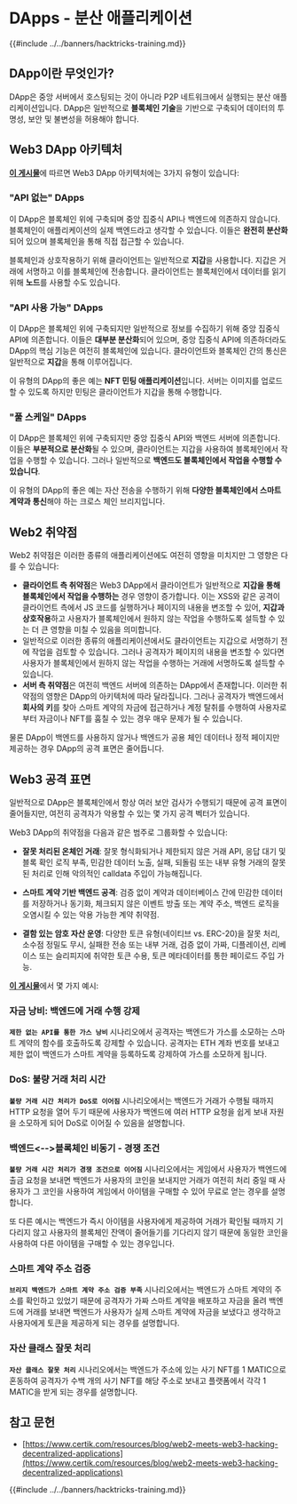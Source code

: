 # DApps - 분산 애플리케이션

{{#include ../../banners/hacktricks-training.md}}

## DApp이란 무엇인가?

DApp은 중앙 서버에서 호스팅되는 것이 아니라 P2P 네트워크에서 실행되는 분산 애플리케이션입니다. DApp은 일반적으로 **블록체인 기술**을 기반으로 구축되어 데이터의 투명성, 보안 및 불변성을 허용해야 합니다.

## Web3 DApp 아키텍처

[**이 게시물**](https://www.certik.com/resources/blog/web2-meets-web3-hacking-decentralized-applications)에 따르면 Web3 DApp 아키텍처에는 3가지 유형이 있습니다:

### "API 없는" DApps

이 DApp은 블록체인 위에 구축되며 중앙 집중식 API나 백엔드에 의존하지 않습니다. 블록체인이 애플리케이션의 실제 백엔드라고 생각할 수 있습니다. 이들은 **완전히 분산화**되어 있으며 블록체인을 통해 직접 접근할 수 있습니다.

블록체인과 상호작용하기 위해 클라이언트는 일반적으로 **지갑**을 사용합니다. 지갑은 거래에 서명하고 이를 블록체인에 전송합니다. 클라이언트는 블록체인에서 데이터를 읽기 위해 **노드**를 사용할 수도 있습니다.

### "API 사용 가능" DApps

이 DApp은 블록체인 위에 구축되지만 일반적으로 정보를 수집하기 위해 중앙 집중식 API에 의존합니다. 이들은 **대부분 분산화**되어 있으며, 중앙 집중식 API에 의존하더라도 DApp의 핵심 기능은 여전히 블록체인에 있습니다. 클라이언트와 블록체인 간의 통신은 일반적으로 **지갑**을 통해 이루어집니다.

이 유형의 DApp의 좋은 예는 **NFT 민팅 애플리케이션**입니다. 서버는 이미지를 업로드할 수 있도록 하지만 민팅은 클라이언트가 지갑을 통해 수행합니다.

### "풀 스케일" DApps

이 DApp은 블록체인 위에 구축되지만 중앙 집중식 API와 백엔드 서버에 의존합니다. 이들은 **부분적으로 분산화**될 수 있으며, 클라이언트는 지갑을 사용하여 블록체인에서 작업을 수행할 수 있습니다. 그러나 일반적으로 **백엔드도 블록체인에서 작업을 수행할 수 있습니다**.

이 유형의 DApp의 좋은 예는 자산 전송을 수행하기 위해 **다양한 블록체인에서 스마트 계약과 통신**해야 하는 크로스 체인 브리지입니다.

## Web2 취약점

Web2 취약점은 이러한 종류의 애플리케이션에도 여전히 영향을 미치지만 그 영향은 다를 수 있습니다:

- **클라이언트 측 취약점**은 Web3 DApp에서 클라이언트가 일반적으로 **지갑을 통해 블록체인에서 작업을 수행하는** 경우 영향이 증가합니다. 이는 XSS와 같은 공격이 클라이언트 측에서 JS 코드를 실행하거나 페이지의 내용을 변조할 수 있어, **지갑과 상호작용**하고 사용자가 블록체인에서 원하지 않는 작업을 수행하도록 설득할 수 있는 더 큰 영향을 미칠 수 있음을 의미합니다.
- 일반적으로 이러한 종류의 애플리케이션에서도 클라이언트는 지갑으로 서명하기 전에 작업을 검토할 수 있습니다. 그러나 공격자가 페이지의 내용을 변조할 수 있다면 사용자가 블록체인에서 원하지 않는 작업을 수행하는 거래에 서명하도록 설득할 수 있습니다.
- **서버 측 취약점**은 여전히 백엔드 서버에 의존하는 DApp에서 존재합니다. 이러한 취약점의 영향은 DApp의 아키텍처에 따라 달라집니다. 그러나 공격자가 백엔드에서 **회사의 키**를 찾아 스마트 계약의 자금에 접근하거나 계정 탈취를 수행하여 사용자로부터 자금이나 NFT를 훔칠 수 있는 경우 매우 문제가 될 수 있습니다.

물론 DApp이 백엔드를 사용하지 않거나 백엔드가 공용 체인 데이터나 정적 페이지만 제공하는 경우 DApp의 공격 표면은 줄어듭니다.

## Web3 공격 표면

일반적으로 DApp은 블록체인에서 항상 여러 보안 검사가 수행되기 때문에 공격 표면이 줄어들지만, 여전히 공격자가 악용할 수 있는 몇 가지 공격 벡터가 있습니다.

Web3 DApp의 취약점을 다음과 같은 범주로 그룹화할 수 있습니다:

- **잘못 처리된 온체인 거래**: 잘못 형식화되거나 제한되지 않은 거래 API, 응답 대기 및 블록 확인 로직 부족, 민감한 데이터 노출, 실패, 되돌림 또는 내부 유형 거래의 잘못된 처리로 인해 악의적인 calldata 주입이 가능해집니다.

- **스마트 계약 기반 백엔드 공격**: 검증 없이 계약과 데이터베이스 간에 민감한 데이터를 저장하거나 동기화, 체크되지 않은 이벤트 방출 또는 계약 주소, 백엔드 로직을 오염시킬 수 있는 악용 가능한 계약 취약점.

- **결함 있는 암호 자산 운영**: 다양한 토큰 유형(네이티브 vs. ERC-20)을 잘못 처리, 소수점 정밀도 무시, 실패한 전송 또는 내부 거래, 검증 없이 가짜, 디플레이션, 리베이스 또는 슬리피지에 취약한 토큰 수용, 토큰 메타데이터를 통한 페이로드 주입 가능.

[**이 게시물**](https://www.certik.com/resources/blog/web2-meets-web3-hacking-decentralized-applications)에서 몇 가지 예시:

### 자금 낭비: 백엔드에 거래 수행 강제

**`제한 없는 API를 통한 가스 낭비`** 시나리오에서 공격자는 백엔드가 가스를 소모하는 스마트 계약의 함수를 호출하도록 강제할 수 있습니다. 공격자는 ETH 계좌 번호를 보내고 제한 없이 백엔드가 스마트 계약을 등록하도록 강제하여 가스를 소모하게 됩니다.

### DoS: 불량 거래 처리 시간

**`불량 거래 시간 처리가 DoS로 이어짐`** 시나리오에서는 백엔드가 거래가 수행될 때까지 HTTP 요청을 열어 두기 때문에 사용자가 백엔드에 여러 HTTP 요청을 쉽게 보내 자원을 소모하게 되어 DoS로 이어질 수 있음을 설명합니다.

### 백엔드<-->블록체인 비동기 - 경쟁 조건

**`불량 거래 시간 처리가 경쟁 조건으로 이어짐`** 시나리오에서는 게임에서 사용자가 백엔드에 출금 요청을 보내면 백엔드가 사용자의 코인을 보내지만 거래가 여전히 처리 중일 때 사용자가 그 코인을 사용하여 게임에서 아이템을 구매할 수 있어 무료로 얻는 경우를 설명합니다.

또 다른 예시는 백엔드가 즉시 아이템을 사용자에게 제공하여 거래가 확인될 때까지 기다리지 않고 사용자의 블록체인 잔액이 줄어들기를 기다리지 않기 때문에 동일한 코인을 사용하여 다른 아이템을 구매할 수 있는 경우입니다.

### 스마트 계약 주소 검증

**`브리지 백엔드가 스마트 계약 주소 검증 부족`** 시나리오에서는 백엔드가 스마트 계약의 주소를 확인하고 있었기 때문에 공격자가 가짜 스마트 계약을 배포하고 자금을 올려 백엔드에 거래를 보내면 백엔드가 사용자가 실제 스마트 계약에 자금을 보냈다고 생각하고 사용자에게 토큰을 제공하게 되는 경우를 설명합니다.

### 자산 클래스 잘못 처리

**`자산 클래스 잘못 처리`** 시나리오에서는 백엔드가 주소에 있는 사기 NFT를 1 MATIC으로 혼동하여 공격자가 수백 개의 사기 NFT를 해당 주소로 보내고 플랫폼에서 각각 1 MATIC을 받게 되는 경우를 설명합니다.

## 참고 문헌
- [https://www.certik.com/resources/blog/web2-meets-web3-hacking-decentralized-applications](https://www.certik.com/resources/blog/web2-meets-web3-hacking-decentralized-applications)

{{#include ../../banners/hacktricks-training.md}}
